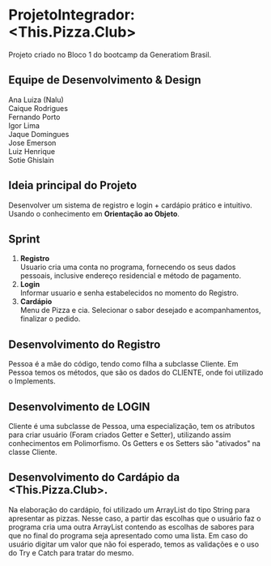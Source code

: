 # ProjetoIntegrador: <This.Pizza.Club>
Projeto criado no Bloco 1 do bootcamp da Generatiom Brasil. 
<br/>
## Equipe de Desenvolvimento & Design <br/>
Ana Luiza (Nalu)<br/>
Caique Rodrigues <br/>
Fernando Porto<br/>
Igor Lima<br/>
Jaque Domingues<br/>
Jose Emerson<br/>
Luiz Henrique<br/>
Sotie Ghislain<br/>

## Ideia principal do Projeto <br/>

Desenvolver um sistema de registro e login + cardápio prático e intuitivo.
Usando o conhecimento em <strong>Orientação ao Objeto</strong>.

## Sprint
1. <strong>Registro<br/></strong>
Usuario cria uma conta no programa, fornecendo os seus dados pessoais, inclusive endereço residencial e método de pagamento.<br/>
2. <strong>Login<br/></strong>
Informar usuario e senha estabelecidos no momento do Registro.
3. <strong>Cardápio<br/></strong>
Menu de Pizza e cia. Selecionar o sabor desejado e acompanhamentos, finalizar o pedido.

## Desenvolvimento do Registro
Pessoa é a mãe do código, tendo como filha a subclasse Cliente. Em Pessoa temos os métodos, que são os dados do CLIENTE, onde foi utilizado  o Implements.

## Desenvolvimento de LOGIN
Cliente é uma subclasse de Pessoa, uma especialização, tem os atributos para criar usuário (Foram criados Getter e Setter), utilizando assim conhecimentos em Polimorfismo. Os Getters e os Setters são "ativados" na classe Cliente.

## Desenvolvimento do Cardápio da <This.Pizza.Club>.
Na elaboração do cardápio, foi utilizado um ArrayList do tipo String para apresentar as pizzas. Nesse caso, a partir das escolhas que o usuário faz o programa cria uma outra ArrayList contendo as escolhas de sabores para que no final do programa seja apresentado como uma lista. Em caso do usuário digitar um valor que não foi esperado, temos as validações e o uso do Try e Catch para tratar do mesmo.


